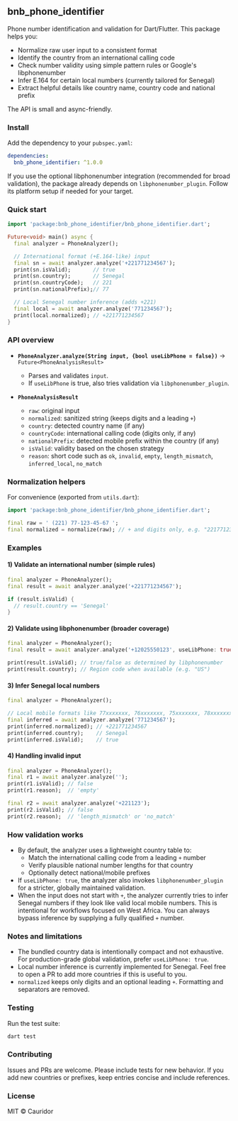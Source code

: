 ## bnb_phone_identifier

Phone number identification and validation for Dart/Flutter. This package helps you:

- Normalize raw user input to a consistent format
- Identify the country from an international calling code
- Check number validity using simple pattern rules or Google's libphonenumber
- Infer E.164 for certain local numbers (currently tailored for Senegal)
- Extract helpful details like country name, country code and national prefix

The API is small and async-friendly.

### Install

Add the dependency to your `pubspec.yaml`:

```yaml
dependencies:
  bnb_phone_identifier: ^1.0.0
```

If you use the optional libphonenumber integration (recommended for broad validation), the package already depends on `libphonenumber_plugin`. Follow its platform setup if needed for your target.

### Quick start

```dart
import 'package:bnb_phone_identifier/bnb_phone_identifier.dart';

Future<void> main() async {
  final analyzer = PhoneAnalyzer();

  // International format (+E.164-like) input
  final sn = await analyzer.analyze('+221771234567');
  print(sn.isValid);       // true
  print(sn.country);       // Senegal
  print(sn.countryCode);   // 221
  print(sn.nationalPrefix);// 77

  // Local Senegal number inference (adds +221)
  final local = await analyzer.analyze('771234567');
  print(local.normalized); // +221771234567
}
```

### API overview

- **`PhoneAnalyzer.analyze(String input, {bool useLibPhone = false})`** → `Future<PhoneAnalysisResult>`
  - Parses and validates `input`.
  - If `useLibPhone` is true, also tries validation via `libphonenumber_plugin`.

- **`PhoneAnalysisResult`**
  - `raw`: original input
  - `normalized`: sanitized string (keeps digits and a leading `+`)
  - `country`: detected country name (if any)
  - `countryCode`: international calling code (digits only, if any)
  - `nationalPrefix`: detected mobile prefix within the country (if any)
  - `isValid`: validity based on the chosen strategy
  - `reason`: short code such as `ok`, `invalid`, `empty`, `length_mismatch`, `inferred_local`, `no_match`

### Normalization helpers

For convenience (exported from `utils.dart`):

```dart
import 'package:bnb_phone_identifier/bnb_phone_identifier.dart';

final raw = ' (221) 77-123-45-67 ';
final normalized = normalize(raw); // + and digits only, e.g. "221771234567"
```

### Examples

#### 1) Validate an international number (simple rules)

```dart
final analyzer = PhoneAnalyzer();
final result = await analyzer.analyze('+221771234567');

if (result.isValid) {
  // result.country == 'Senegal'
}
```

#### 2) Validate using libphonenumber (broader coverage)

```dart
final analyzer = PhoneAnalyzer();
final result = await analyzer.analyze('+12025550123', useLibPhone: true);

print(result.isValid); // true/false as determined by libphonenumber
print(result.country); // Region code when available (e.g. "US")
```

#### 3) Infer Senegal local numbers

```dart
final analyzer = PhoneAnalyzer();

// Local mobile formats like 77xxxxxxx, 76xxxxxxx, 75xxxxxxx, 78xxxxxxx, 70xxxxxxx
final inferred = await analyzer.analyze('771234567');
print(inferred.normalized); // +221771234567
print(inferred.country);    // Senegal
print(inferred.isValid);    // true
```

#### 4) Handling invalid input

```dart
final analyzer = PhoneAnalyzer();
final r1 = await analyzer.analyze('');
print(r1.isValid); // false
print(r1.reason);  // 'empty'

final r2 = await analyzer.analyze('+221123');
print(r2.isValid); // false
print(r2.reason);  // 'length_mismatch' or 'no_match'
```

### How validation works

- By default, the analyzer uses a lightweight country table to:
  - Match the international calling code from a leading `+` number
  - Verify plausible national number lengths for that country
  - Optionally detect national/mobile prefixes
- If `useLibPhone: true`, the analyzer also invokes `libphonenumber_plugin` for a stricter, globally maintained validation.
- When the input does not start with `+`, the analyzer currently tries to infer Senegal numbers if they look like valid local mobile numbers. This is intentional for workflows focused on West Africa. You can always bypass inference by supplying a fully qualified `+` number.

### Notes and limitations

- The bundled country data is intentionally compact and not exhaustive. For production-grade global validation, prefer `useLibPhone: true`.
- Local number inference is currently implemented for Senegal. Feel free to open a PR to add more countries if this is useful to you.
- `normalized` keeps only digits and an optional leading `+`. Formatting and separators are removed.

### Testing

Run the test suite:

```bash
dart test
```

### Contributing

Issues and PRs are welcome. Please include tests for new behavior. If you add new countries or prefixes, keep entries concise and include references.

### License

MIT © Cauridor
